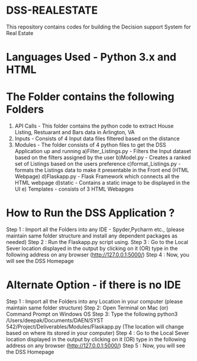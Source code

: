 # DSS-REALESTATE
This repository contains codes for building the Decision support System for Real Estate 

# Languages Used - Python 3.x and HTML

# The Folder contains the following Folders
  1) API Calls - This folder contains the python code to extract House Listing, Restuarant and Bars data in Arlington, VA
  2) Inputs - Consists of 4 Input data files filtered based on the distance 
  3) Modules - The folder consists of 4 python files to get the DSS Application up and running
    a)Filter_Listings.py - Filters the Input dataset based on the filters assigned by the user
    b)Model.py - Creates a ranked set of Listings based on the users preference
    c)format_Listings.py - formats the Listings data to make it presentable in the Front end (HTML Webpage)
    d)Flaskapp.py  - Flask Framework which connects all the HTML webpage
    d)static - Contains a static image to be displayed in the UI
    e) Templates - consists of 3 HTML Webapges 
    
# How to Run the DSS Application ?
  Step 1 : Import all the Folders into any IDE - Spyder,Pycharm etc., (please maintain same folder structure and install any dependent packages as needed)
  Step 2 : Run the Flaskapp.py script using.
  Step 3 : Go to the Local Sever location displayed in the output by clicking on it
          (OR)
          type in the following address on any browser (http://127.0.0.1:5000/)
  Step 4 : Now, you will see the DSS Homepage

# Alternate Option - if there is no IDE

  Step 1 : Import all the Folders into any Location in your computer (please maintain same folder structure)
  Step 2: Open Terminal on Mac (or) Command Prompt on Windows OS
  Step 3: Type the following python3 /Users/deepak/Documents/DAEN/SYST 542/Project/Deliverables/Modules/Flaskapp.py (The location will change based on where its      stored in your computer)
  Step 4 : Go to the Local Sever location displayed in the output by clicking on it
          (OR)
          type in the following address on any browser (http://127.0.0.1:5000/)
  Step 5 : Now, you will see the DSS Homepage
